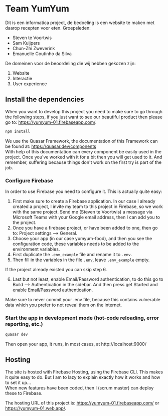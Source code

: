 # Team YumYum
Dit is een informatica project, de bedoeling is een website te maken met daarop recepten voor eten.
Groepsleden:
- Steven te Voortwis
- Sam Kuijpers
- Chun-Zhi Zweverink
- Emanuelle Coutinho da Silva

De domeinen voor de beoordeling die wij hebben gekozen zijn:
1. Website
2. Interactie
3. User experience

## Install the dependencies
When you want to develop this project you need to make sure to go through the following steps, if you just want to see our beautiful product then please go to: https://yumyum-01.firebaseapp.com/.
```bash
npm install
```

We use the Quasar Framework, the documentation of this Framework can be found at: https://quasar.dev/components <br>
With help of this documentation can every component be easily used in the project. Once you've worked with it for a bit then you will get used to it. And remember, suffering because things don't work on the first try is part of the job.

### Configure Firebase
In order to use Firebase you need to configure it. This is actually quite easy:
1. First make sure to create a Firebase application. In our case I already created a project, I invite my team to this project in Firebase, so we work with the same project. Send me (Steven te Voortwis) a message via Microsoft Teams with your Google email address, then I can add you to the project.
2. Once you have a firebase project, or have been added to one, then go to: Project settings --> General.
3. Choose your app (in our case yumyum-food), and then you see the configuration code, these variables needs to be added to the environment variables.
4. First duplicate the `.env_example` file and rename it to `.env`.
5. Then fill in the variables in the file `.env`, leave `.env_example` empty.

If the project already existed you can skip step 6.

6. Last but not least, enable Email/Password authentication, to do this go to Build --> Authentication in the sidebar. And then press get Started and enable Email/Password authentication.

Make sure to never commit your .env file, because this contains vulnerable data which you prefer to not reveal them on the internet.

### Start the app in development mode (hot-code reloading, error reporting, etc.)
```bash
quasar dev
```
Then open your app, it runs, in most cases, at http://localhost:9000/

## Hosting
The site is hosted with Firebase Hosting, using the Firebase CLI. This makes it quite easy to do. But I am to lazy to explain exactly how it works and how to set it up...<br>
When new features have been coded, then I (scrum master) can deploy these to Firebase.

The hosting URL of this project is: https://yumyum-01.firebaseapp.com/ or https://yumyum-01.web.app/.
